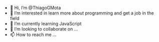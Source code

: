 - 👋 Hi, I’m @ThiagoGMota
- 👀 I’m interested in learn more about programming and get a job in the field
- 🌱 I’m currently learning JavaScript
- 💞️ I’m looking to collaborate on ...
- 📫 How to reach me ...

<!---
ThiagoGMota/ThiagoGMota is a ✨ special ✨ repository because its `README.md` (this file) appears on your GitHub profile.
You can click the Preview link to take a look at your changes.
--->
